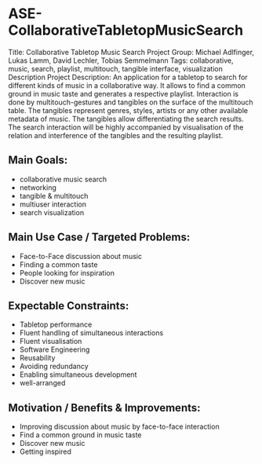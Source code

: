 ASE-CollaborativeTabletopMusicSearch
====================================

Title: Collaborative Tabletop Music Search
Project Group: Michael Adlfinger, Lukas Lamm, David Lechler, Tobias Semmelmann
Tags: collaborative, music, search, playlist, multitouch, tangible interface, visualization
Description
Project Description:
An application for a tabletop to search for different kinds of music in a collaborative way. It allows to find a common ground in music taste and generates a respective playlist. Interaction is done by multitouch-gestures and tangibles on the surface of the multitouch table. The tangibles represent genres, styles, artists or any other available metadata of music. The tangibles allow differentiating the search results. The search interaction will be highly accompanied by visualisation of the relation and interference of the tangibles and the resulting playlist.

## Main Goals:
 - collaborative music search
 - networking
 - tangible & multitouch
 - multiuser interaction
 - search visualization

## Main Use Case / Targeted Problems:
 - Face-to-Face discussion about music
 - Finding a common taste
 - People looking for inspiration
 - Discover new music

## Expectable Constraints:
 - Tabletop performance
 - Fluent handling of simultaneous interactions
 - Fluent visualisation
 - Software Engineering
 - Reusability
 - Avoiding redundancy
 - Enabling simultaneous development
 - well-arranged

## Motivation / Benefits & Improvements:
 - Improving discussion about music by face-to-face interaction
 - Find a common ground in music taste
 - Discover new music
 - Getting inspired

